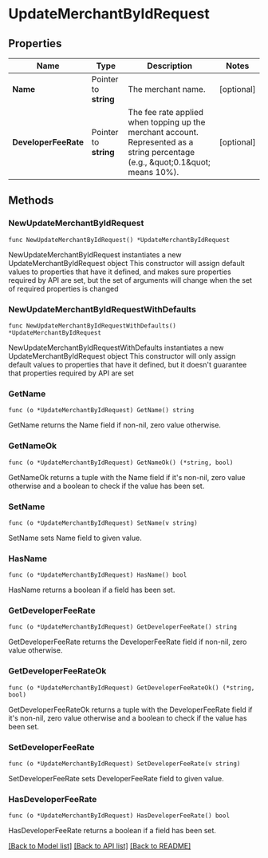 # UpdateMerchantByIdRequest

## Properties

Name | Type | Description | Notes
------------ | ------------- | ------------- | -------------
**Name** | Pointer to **string** | The merchant name. | [optional] 
**DeveloperFeeRate** | Pointer to **string** | The fee rate applied when topping up the merchant account. Represented as a string percentage (e.g., \&quot;0.1\&quot; means 10%). | [optional] 

## Methods

### NewUpdateMerchantByIdRequest

`func NewUpdateMerchantByIdRequest() *UpdateMerchantByIdRequest`

NewUpdateMerchantByIdRequest instantiates a new UpdateMerchantByIdRequest object
This constructor will assign default values to properties that have it defined,
and makes sure properties required by API are set, but the set of arguments
will change when the set of required properties is changed

### NewUpdateMerchantByIdRequestWithDefaults

`func NewUpdateMerchantByIdRequestWithDefaults() *UpdateMerchantByIdRequest`

NewUpdateMerchantByIdRequestWithDefaults instantiates a new UpdateMerchantByIdRequest object
This constructor will only assign default values to properties that have it defined,
but it doesn't guarantee that properties required by API are set

### GetName

`func (o *UpdateMerchantByIdRequest) GetName() string`

GetName returns the Name field if non-nil, zero value otherwise.

### GetNameOk

`func (o *UpdateMerchantByIdRequest) GetNameOk() (*string, bool)`

GetNameOk returns a tuple with the Name field if it's non-nil, zero value otherwise
and a boolean to check if the value has been set.

### SetName

`func (o *UpdateMerchantByIdRequest) SetName(v string)`

SetName sets Name field to given value.

### HasName

`func (o *UpdateMerchantByIdRequest) HasName() bool`

HasName returns a boolean if a field has been set.

### GetDeveloperFeeRate

`func (o *UpdateMerchantByIdRequest) GetDeveloperFeeRate() string`

GetDeveloperFeeRate returns the DeveloperFeeRate field if non-nil, zero value otherwise.

### GetDeveloperFeeRateOk

`func (o *UpdateMerchantByIdRequest) GetDeveloperFeeRateOk() (*string, bool)`

GetDeveloperFeeRateOk returns a tuple with the DeveloperFeeRate field if it's non-nil, zero value otherwise
and a boolean to check if the value has been set.

### SetDeveloperFeeRate

`func (o *UpdateMerchantByIdRequest) SetDeveloperFeeRate(v string)`

SetDeveloperFeeRate sets DeveloperFeeRate field to given value.

### HasDeveloperFeeRate

`func (o *UpdateMerchantByIdRequest) HasDeveloperFeeRate() bool`

HasDeveloperFeeRate returns a boolean if a field has been set.


[[Back to Model list]](../README.md#documentation-for-models) [[Back to API list]](../README.md#documentation-for-api-endpoints) [[Back to README]](../README.md)


